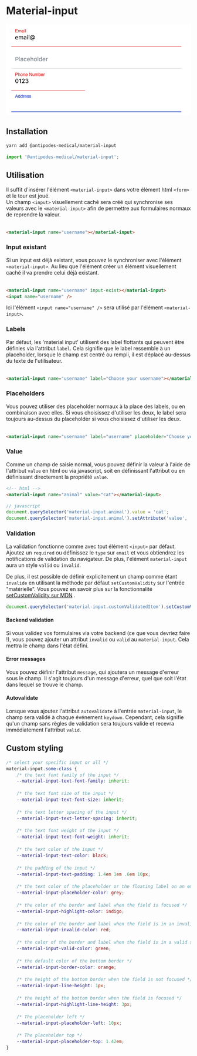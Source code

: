 # Material-input

![](docs/material-input.png)

## Installation

```bash
yarn add @antipodes-medical/material-input
```

```javascript
import '@antipodes-medical/material-input';
```

## Utilisation

Il suffit d'insérer l'élément `<material-input>` dans votre élément html `<form>` et le tour est joué. <br />
Un champ `<input>` visuellement caché sera créé qui synchronise ses valeurs avec le `<material-input>` afin de permettre aux formulaires
normaux de reprendre la valeur.

```html

<material-input name="username"></material-input>
```

### Input existant

Si un input est déjà existant, vous pouvez le synchroniser avec l'élément `<material-input>`. Au lieu que l'élément créer un élément
visuellement caché il va prendre celui déjà existant.

```html

<material-input name="username" input-exist></material-input>
<input name="username" />
```

Ici l'élément `<input name="username" />` sera utilisé par l'élément `<material-input>`.

### Labels

Par défaut, les 'material input' utilisent des label flottants qui peuvent être définies via l'attribut `label`. Cela signifie que le label
ressemble à un placeholder, lorsque le champ est centré ou rempli, il est déplacé au-dessus du texte de l'utilisateur.

```html

<material-input name="username" label="Choose your username"></material-input>
```

### Placeholders

Vous pouvez utiliser des placeholder normaux à la place des labels, ou en combinaison avec elles. Si vous choisissez d'utiliser les deux, le
label sera toujours au-dessus du placeholder si vous choisissez d'utiliser les deux.

```html

<material-input name="username" label="username" placeholder="Choose your username"></material-input>
```

### Value

Comme un champ de saisie normal, vous pouvez définir la valeur à l'aide de l'attribut `value` en html ou via javascript, soit en définissant
l'attribut ou en définissant directement la propriété `value`.

```html
<!-- html -->
<material-input name="animal" value="cat"></material-input>
```

```javascript
// javascript
document.querySelector('material-input.animal').value = 'cat';
document.querySelector('material-input.animal').setAttribute('value', 'cat');
```

### Validation

La validation fonctionne comme avec tout élément `<input>` par défaut. Ajoutez un `required` ou définissez le `type` sur `email` et vous
obtiendrez les notifications de validation du navigateur. De plus, l'élément `material-input` aura un style `valid` ou `invalid`.

De plus, il est possible de définir explicitement un champ comme étant `invalide` en utilisant la méthode par défaut `setCustomValidity` sur
l'entrée "matérielle". Vous pouvez en savoir plus sur la
fonctionnalité [setCustomValidity sur MDN](https://developer.mozilla.org/en-US/docs/Web/Guide/HTML/HTML5/Constraint_validation#Controlling_the_text_of_constraints_violation)
.

```javascript
document.querySelector('material-input.customValidatedItem').setCustomValidity('This is not valid.');
```

#### Backend validation

Si vous validez vos formulaires via votre backend (ce que vous devriez faire !), vous pouvez ajouter un attribut `invalid` ou `valid`
au `material-input`. Cela mettra le champ dans l'état défini.

#### Error messages

Vous pouvez définir l'attribut `message`, qui ajoutera un message d'erreur sous le champ. Il s'agit toujours d'un message d'erreur, quel que
soit l'état dans lequel se trouve le champ.

#### Autovalidate

Lorsque vous ajoutez l'attribut `autovalidate` à l'entrée `material-input`, le champ sera validé à chaque événement `keydown`. Cependant,
cela signifie qu'un champ sans règles de validation sera toujours valide et recevra immédiatement l'attribut `valid`.

## Custom styling

```css
/* select your specific input or all */
material-input.some-class {
    /* the text font family of the input */
    --material-input-text-font-family: inherit;

    /* the text font size of the input */
    --material-input-text-font-size: inherit;

    /* the text letter spacing of the input */
    --material-input-text-letter-spacing: inherit;

    /* the text font weight of the input */
    --material-input-text-font-weight: inherit;

    /* the text color of the input */
    --material-input-text-color: black;

    /* the padding of the input */
    --material-input-text-padding: 1.4em 1em .6em 10px;

    /* the text color of the placeholder or the floating label on an empty field */
    --material-input-placeholder-color: grey;

    /* the color of the border and label when the field is focused */
    --material-input-highlight-color: indigo;

    /* the color of the border and label when the field is in an invalid state */
    --material-input-invalid-color: red;

    /* the color of the border and label when the field is in a valid state */
    --material-input-valid-color: green;

    /* the default color of the bottom border */
    --material-input-border-color: orange;

    /* the height of the bottom border when the field is not focused */
    --material-input-line-height: 1px;

    /* the height of the bottom border when the field is focused */
    --material-input-highlight-line-height: 3px;

    /* The placeholder left */
    --material-input-placeholder-left: 10px;

    /* The placeholder top */
    --material-input-placeholder-top: 1.42em;
}
```
